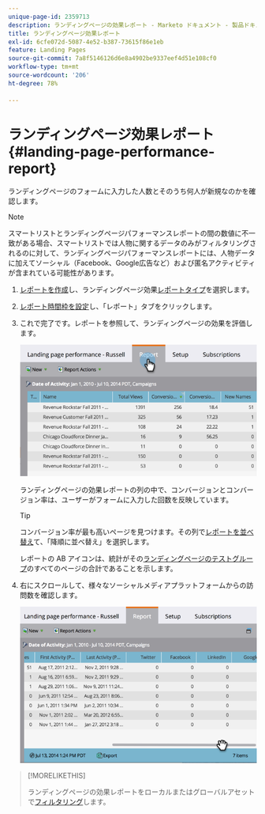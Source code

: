 ```yaml
---
unique-page-id: 2359713
description: ランディングページの効果レポート - Marketo ドキュメント - 製品ドキュメント
title: ランディングページ効果レポート
exl-id: 6cfe072d-5087-4e52-b387-73615f86e1eb
feature: Landing Pages
source-git-commit: 7a8f5146126d6e8a4902be9337eef4d51e108cf0
workflow-type: tm+mt
source-wordcount: '206'
ht-degree: 78%

---
```


# ランディングページ効果レポート {#landing-page-performance-report}

ランディングページのフォームに入力した人数とそのうち何人が新規なのかを確認します。

>[!NOTE]
>
>スマートリストとランディングページパフォーマンスレポートの間の数値に不一致がある場合、スマートリストでは人物に関するデータのみがフィルタリングされるのに対して、ランディングページパフォーマンスレポートには、人物データに加えてソーシャル（Facebook、Google広告など）および匿名アクティビティが含まれている可能性があります。

1. [レポートを作成](/help/marketo/product-docs/reporting/basic-reporting/creating-reports/create-a-report-in-a-program.md)し、ランディングページ効果[レポートタイプ](/help/marketo/product-docs/reporting/basic-reporting/report-types/report-type-overview.md)を選択します。
1. [レポート時間枠を設定](/help/marketo/product-docs/reporting/basic-reporting/editing-reports/change-a-report-time-frame.md)し、「レポート」タブをクリックします。
1. これで完了です。レポートを参照して、ランディングページの効果を評価します。

   ![](assets/image2014-9-16-15-3a53-3a33.png)

   ランディングページの効果レポートの列の中で、コンバージョンとコンバージョン率は、ユーザーがフォームに入力した回数を反映しています。

   >[!TIP]
   >
   >コンバージョン率が最も高いページを見つけます。その列で[レポートを並べ替え](/help/marketo/product-docs/reporting/basic-reporting/editing-reports/sort-report-on-columns.md)て、「降順に並べ替え」を選択します。

   レポートの AB アイコンは、統計がその[ランディングページのテストグループ](/help/marketo/product-docs/demand-generation/landing-pages/understanding-landing-pages/landing-page-test-groups.md)のすべてのページの合計であることを示します。

1. 右にスクロールして、様々なソーシャルメディアプラットフォームからの訪問数を確認します。

   ![](assets/image2014-9-16-15-3a54-3a27.png)

>[!MORELIKETHIS]
>
>ランディングページの効果レポートをローカルまたはグローバルアセットで[フィルタリング](/help/marketo/product-docs/demand-generation/landing-pages/landing-page-actions/filter-a-landing-page-performance-report.md)します。
